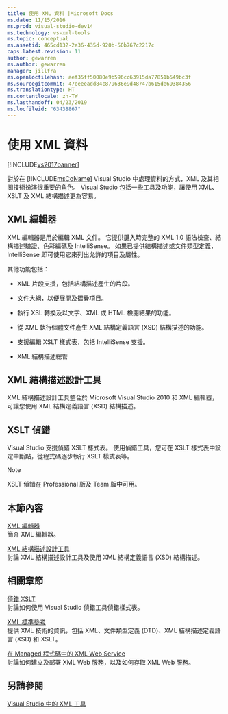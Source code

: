 ```yaml
---
title: 使用 XML 資料 |Microsoft Docs
ms.date: 11/15/2016
ms.prod: visual-studio-dev14
ms.technology: vs-xml-tools
ms.topic: conceptual
ms.assetid: 465cd132-2e36-435d-920b-50b767c2217c
caps.latest.revision: 11
author: gewarren
ms.author: gewarren
manager: jillfra
ms.openlocfilehash: aef35ff50080e9b596cc63915da77851b549bc3f
ms.sourcegitcommit: 47eeeeadd84c879636e9d48747b615de69384356
ms.translationtype: HT
ms.contentlocale: zh-TW
ms.lasthandoff: 04/23/2019
ms.locfileid: "63438867"
---
```

# <a name="working-with-xml-data"></a>使用 XML 資料
[!INCLUDE[vs2017banner](../includes/vs2017banner.md)]

對於在 [!INCLUDE[msCoName](../includes/msconame-md.md)] Visual Studio 中處理資料的方式，XML 及其相關技術扮演很重要的角色。 Visual Studio 包括一些工具及功能，讓使用 XML、XSLT 及 XML 結構描述更為容易。  
  
## <a name="xml-editor"></a>XML 編輯器  
 XML 編輯器是用於編輯 XML 文件。 它提供鍵入時完整的 XML 1.0 語法檢查、結構描述驗證、色彩編碼及 IntelliSense。 如果已提供結構描述或文件類型定義，IntelliSense 即可使用它來列出允許的項目及屬性。  
  
 其他功能包括：  
  
- XML 片段支援，包括結構描述產生的片段。  
  
- 文件大綱，以便展開及摺疊項目。  
  
- 執行 XSL 轉換及以文字、XML 或 HTML 檢閱結果的功能。  
  
- 從 XML 執行個體文件產生 XML 結構定義語言 (XSD) 結構描述的功能。  
  
- 支援編輯 XSLT 樣式表，包括 IntelliSense 支援。  
  
- XML 結構描述總管  
  
## <a name="xml-schema-designer"></a>XML 結構描述設計工具  
 XML 結構描述設計工具整合於 Microsoft Visual Studio 2010 和 XML 編輯器，可讓您使用 XML 結構定義語言 (XSD) 結構描述。  
  
## <a name="xslt-debugging"></a>XSLT 偵錯  
 Visual Studio 支援偵錯 XSLT 樣式表。 使用偵錯工具，您可在 XSLT 樣式表中設定中斷點，從程式碼逐步執行 XSLT 樣式表等。  
  
> [!NOTE]
> XSLT 偵錯在 Professional 版及 Team 版中可用。  
  
## <a name="in-this-section"></a>本節內容  
 [XML 編輯器](../xml-tools/xml-editor.md)  
 簡介 XML 編輯器。  
  
 [XML 結構描述設計工具](../xml-tools/xml-schema-designer.md)  
 討論 XML 結構描述設計工具及使用 XML 結構定義語言 (XSD) 結構描述。  
  
## <a name="related-sections"></a>相關章節  
 [偵錯 XSLT](../xml-tools/debugging-xslt.md)  
 討論如何使用 Visual Studio 偵錯工具偵錯樣式表。  
  
 [XML 標準參考](http://msdn.microsoft.com/79c78508-c9d0-423a-a00f-672e855de401)  
 提供 XML 技術的資訊，包括 XML、文件類型定義 (DTD)、XML 結構描述定義語言 (XSD) 和 XSLT。
  
 [在 Managed 程式碼中的 XML Web Service](http://msdn.microsoft.com/c9a7dc25-3e68-4723-bfb7-de4320830196)  
 討論如何建立及部署 XML Web 服務，以及如何存取 XML Web 服務。  
  
## <a name="see-also"></a>另請參閱  
 [Visual Studio 中的 XML 工具](../xml-tools/xml-tools-in-visual-studio.md)